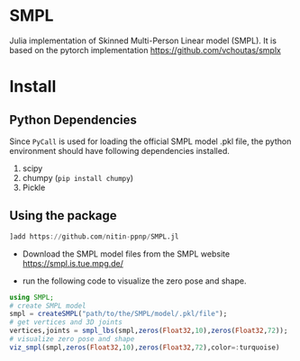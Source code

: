 # SMPL
Julia implementation of Skinned Multi-Person Linear model (SMPL). It is based on the pytorch implementation https://github.com/vchoutas/smplx
# Install
## Python Dependencies
Since `PyCall` is used for loading the official SMPL model .pkl file, the python environment should have following dependencies installed. 
1. scipy
2. chumpy (`pip install chumpy`)
3. Pickle

## Using the package
```julia
]add https://github.com/nitin-ppnp/SMPL.jl
```
- Download the SMPL model files from the SMPL website https://smpl.is.tue.mpg.de/

- run the following code to visualize the zero pose and shape.
```julia
using SMPL;
# create SMPL model
smpl = createSMPL("path/to/the/SMPL/model/.pkl/file");
# get vertices and 3D joints
vertices,joints = smpl_lbs(smpl,zeros(Float32,10),zeros(Float32,72));
# visualize zero pose and shape
viz_smpl(smpl,zeros(Float32,10),zeros(Float32,72),color=:turquoise)
```
